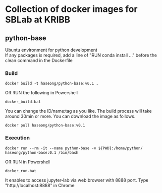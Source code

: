 # Collection of docker images for SBLab at KRIBB

## python-base
Ubuntu environment for python development  
If any packages is required, add a line of "RUN conda install ..." before the clean command in the Dockerfile     

### Build 

```
docker build -t haseong/python-base:v0.1 .    
```

OR RUN the following in Powershell

```
docker_build.bat 
```

You can change the ID/name:tag as you like. The build process will take around 30min or more. You can download the image as follows.

```
docker pull haseong/python-base:v0.1
```


### Execution

```
docker run --rm -it --name python-base -v ${PWD}:/home/python/ haseong/python-base:0.1 /bin/bash    
```

OR RUN in Powershell

```
docker_run.bat
```

It enables to access jupyter-lab via web browser with 8888 port. Type "http://localhost:8888" in Chrome





